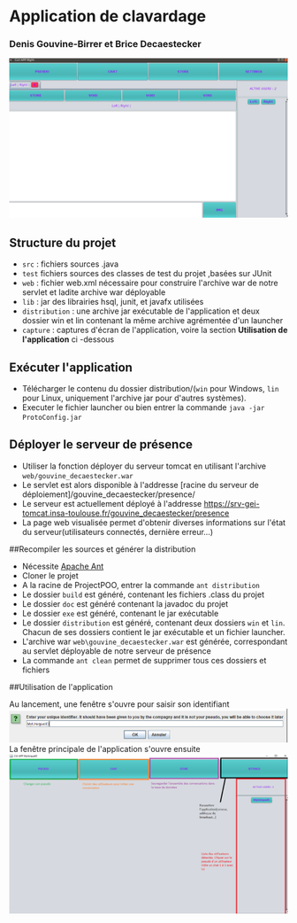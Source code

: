# Application de clavardage
### Denis Gouvine-Birrer et Brice Decaestecker
![Vitrine](capture/chatinit_res.png)

## Structure du projet
* `src` : fichiers sources .java
* `test` fichiers sources des classes de test du projet ,basées sur JUnit
* `web` : fichier web.xml nécessaire pour construire l'archive war de notre servlet et ladite archive war déployable
* `lib` : jar des librairies hsql, junit, et javafx utilisées
* `distribution` : une archive jar exécutable de l'application et deux dossier win et lin contenant la même archive agrémentée d'un launcher
* `capture` : captures d'écran de l'application, voire la section **Utilisation de l'application** ci -dessous
## Exécuter l'application
* Télécharger le contenu du dossier distribution/(`win` pour Windows, `lin` pour Linux, uniquement l'archive jar pour d'autres systèmes).
* Executer le fichier launcher ou bien entrer la commande `java -jar ProtoConfig.jar`

## Déployer le serveur de présence
* Utiliser la fonction déployer du serveur tomcat en utilisant l'archive `web/gouvine_decaestecker.war`
* Le servlet est alors disponible à l'addresse [racine du serveur de déploiement]/gouvine_decaestecker/presence/
* Le serveur est actuellement déployé à l'addresse https://srv-gei-tomcat.insa-toulouse.fr/gouvine_decaestecker/presence
* La page web visualisée permet d'obtenir diverses informations sur l'état du serveur(utilisateurs connectés, dernière erreur...)

##Recompiler les sources et générer la distribution
* Nécessite [Apache Ant](https://ant.apache.org/bindownload.cgi)
* Cloner le projet 
* A la racine de ProjectPOO, entrer la commande `ant distribution`
* Le dossier `build` est généré, contenant les fichiers .class du projet
* Le dossier `doc` est généré contenant la javadoc du projet
* Le dossier `exe` est généré, contenant le jar exécutable
* Le dossier `distribution` est généré, contenant deux dossiers `win` et `lin`. Chacun de ses dossiers contient le jar exécutable et un fichier launcher.
* L'archive war `web\gouvine_decaestecker.war` est générée, correspondant au servlet déployable de notre serveur de présence
* La commande `ant clean` permet de supprimer tous ces dossiers et fichiers 

##Utilisation de l'application

Au lancement, une fenêtre s'ouvre pour saisir son identifiant
![id_prompt](capture/id_prompt.PNG)
La fenêtre principale de l'application s'ouvre ensuite
![atstart_legende](capture/atstart_legende.PNG)

